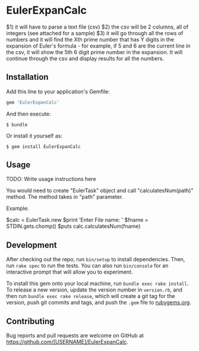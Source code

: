 # EulerExpanCalc

$1) it will have to parse a text file (csv)
$2) the csv will be 2 columns, all of integers (see attached for a sample)
$3) it will go through all the rows of numbers and it will find the Xth prime number that has Y digits in the expansion of Euler's formula - for example, if 5 and 6 are the current line in the csv, it will show the 5th 6 digit prime number in the expansion. It will continue through the csv and display results for all the numbers.  

## Installation

Add this line to your application's Gemfile:

```ruby
gem 'EulerExpanCalc'
```

And then execute:

    $ bundle

Or install it yourself as:

    $ gem install EulerExpanCalc

## Usage

TODO: Write usage instructions here

You would need to create "EulerTask" object and call "calculatesNum(path)" method.
The method takes in "path" parameter.

Example:

$calc = EulerTask.new
$print 'Enter File name: '
$fname = STDIN.gets.chomp()
$puts calc.calculatesNum(fname)



## Development

After checking out the repo, run `bin/setup` to install dependencies. Then, run `rake spec` to run the tests. You can also run `bin/console` for an interactive prompt that will allow you to experiment.

To install this gem onto your local machine, run `bundle exec rake install`. To release a new version, update the version number in `version.rb`, and then run `bundle exec rake release`, which will create a git tag for the version, push git commits and tags, and push the `.gem` file to [rubygems.org](https://rubygems.org).

## Contributing

Bug reports and pull requests are welcome on GitHub at https://github.com/[USERNAME]/EulerExpanCalc.
